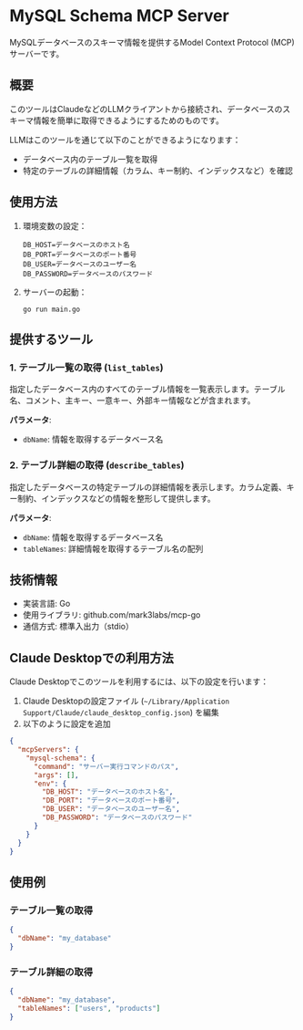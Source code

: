 # MySQL Schema MCP Server

MySQLデータベースのスキーマ情報を提供するModel Context Protocol (MCP) サーバーです。

## 概要

このツールはClaudeなどのLLMクライアントから接続され、データベースのスキーマ情報を簡単に取得できるようにするためのものです。

LLMはこのツールを通じて以下のことができるようになります：

- データベース内のテーブル一覧を取得
- 特定のテーブルの詳細情報（カラム、キー制約、インデックスなど）を確認

## 使用方法

1. 環境変数の設定：
   ```
   DB_HOST=データベースのホスト名
   DB_PORT=データベースのポート番号
   DB_USER=データベースのユーザー名
   DB_PASSWORD=データベースのパスワード
   ```

2. サーバーの起動：
   ```
   go run main.go
   ```

## 提供するツール

### 1. テーブル一覧の取得 (`list_tables`)

指定したデータベース内のすべてのテーブル情報を一覧表示します。テーブル名、コメント、主キー、一意キー、外部キー情報などが含まれます。

**パラメータ**:
- `dbName`: 情報を取得するデータベース名

### 2. テーブル詳細の取得 (`describe_tables`)

指定したデータベースの特定テーブルの詳細情報を表示します。カラム定義、キー制約、インデックスなどの情報を整形して提供します。

**パラメータ**:
- `dbName`: 情報を取得するデータベース名
- `tableNames`: 詳細情報を取得するテーブル名の配列

## 技術情報

- 実装言語: Go
- 使用ライブラリ: github.com/mark3labs/mcp-go
- 通信方式: 標準入出力（stdio）

## Claude Desktopでの利用方法

Claude Desktopでこのツールを利用するには、以下の設定を行います：

1. Claude Desktopの設定ファイル (`~/Library/Application Support/Claude/claude_desktop_config.json`) を編集
2. 以下のように設定を追加

```json
{
  "mcpServers": {
    "mysql-schema": {
      "command": "サーバー実行コマンドのパス",
      "args": [],
      "env": {
        "DB_HOST": "データベースのホスト名",
        "DB_PORT": "データベースのポート番号",
        "DB_USER": "データベースのユーザー名",
        "DB_PASSWORD": "データベースのパスワード"
      }
    }
  }
}
``` 

## 使用例

### テーブル一覧の取得

```json
{
  "dbName": "my_database"
}
```

### テーブル詳細の取得

```json
{
  "dbName": "my_database",
  "tableNames": ["users", "products"]
}
``` 
